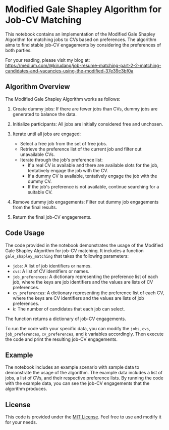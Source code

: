 # Modified Gale Shapley Algorithm for Job-CV Matching

This notebook contains an implementation of the Modified Gale Shapley Algorithm for matching jobs to CVs based on preferences. The algorithm aims to find stable job-CV engagements by considering the preferences of both parties.

For your reading, please visit my blog at: https://medium.com/@kirudang/job-resume-matching-part-2-2-matching-candidates-and-vacancies-using-the-modified-37e39c3bf0a

## Algorithm Overview

The Modified Gale Shapley Algorithm works as follows:

1. Create dummy jobs: If there are fewer jobs than CVs, dummy jobs are generated to balance the data.

2. Initialize participants: All jobs are initially considered free and unchosen.

3. Iterate until all jobs are engaged:
   - Select a free job from the set of free jobs.
   - Retrieve the preference list of the current job and filter out unavailable CVs.
   - Iterate through the job's preference list:
     - If a real CV is available and there are available slots for the job, tentatively engage the job with the CV.
     - If a dummy CV is available, tentatively engage the job with the dummy CV.
     - If the job's preference is not available, continue searching for a suitable CV.

4. Remove dummy job engagements: Filter out dummy job engagements from the final results.

5. Return the final job-CV engagements.

## Code Usage

The code provided in the notebook demonstrates the usage of the Modified Gale Shapley Algorithm for job-CV matching. It includes a function `gale_shapley_matching` that takes the following parameters:

- `jobs`: A list of job identifiers or names.
- `cvs`: A list of CV identifiers or names.
- `job_preferences`: A dictionary representing the preference list of each job, where the keys are job identifiers and the values are lists of CV preferences.
- `cv_preferences`: A dictionary representing the preference list of each CV, where the keys are CV identifiers and the values are lists of job preferences.
- `k`: The number of candidates that each job can select.

The function returns a dictionary of job-CV engagements.

To run the code with your specific data, you can modify the `jobs`, `cvs`, `job_preferences`, `cv_preferences`, and `k` variables accordingly. Then execute the code and print the resulting job-CV engagements.

## Example

The notebook includes an example scenario with sample data to demonstrate the usage of the algorithm. The example data includes a list of jobs, a list of CVs, and their respective preference lists. By running the code with the example data, you can see the job-CV engagements that the algorithm produces.

## License

This code is provided under the [MIT License](https://opensource.org/licenses/MIT). Feel free to use and modify it for your needs.
